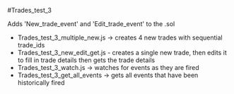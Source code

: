 #Trades_test_3

Adds 'New_trade_event' and 'Edit_trade_event' to the .sol

* Trades_test_3_multiple_new.js -> creates 4 new trades with sequential trade_ids
* Trades_test_3_new_edit_get.js - creates a single new trade, then edits it to fill in trade details then gets the trade details
* Trades_test_3_watch.js -> watches for events as they are fired 
* Trades_test_3_get_all_events -> gets all events that have been historically fired
